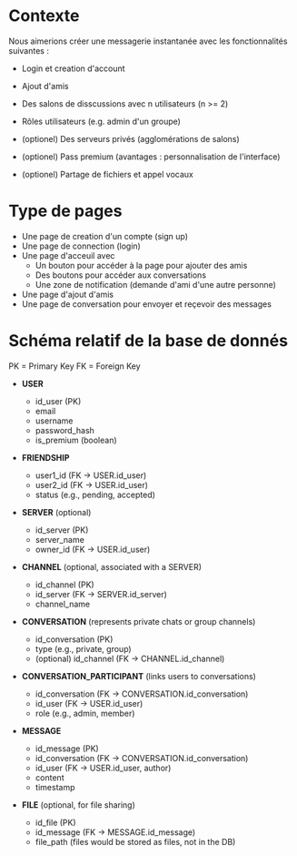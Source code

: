 # Contexte

Nous aimerions créer une messagerie instantanée avec les fonctionnalités suivantes :


- Login et creation d'account

- Ajout d'amis

- Des salons de disscussions avec n utilisateurs (n >= 2)

- Rôles utilisateurs (e.g. admin d'un groupe)


- (optionel) Des serveurs privés (agglomérations de salons)

- (optionel) Pass premium (avantages : personnalisation de l'interface)

- (optionel) Partage de fichiers et appel vocaux

# Type de pages

- Une page de creation d'un compte (sign up)
- Une page de connection (login)
- Une page d'acceuil avec 
   - Un bouton pour accéder à la page pour ajouter des amis
   - Des boutons pour accéder aux conversations
   - Une zone de notification (demande d'ami d'une autre personne)
- Une page d'ajout d'amis
- Une page de conversation pour envoyer et reçevoir des messages

# Schéma relatif de la base de donnés

PK = Primary Key
FK = Foreign Key

- **USER**  
  - id_user (PK)  
  - email  
  - username  
  - password_hash  
  - is_premium (boolean)

- **FRIENDSHIP**  
  - user1_id (FK → USER.id_user)  
  - user2_id (FK → USER.id_user)  
  - status (e.g., pending, accepted)

- **SERVER** (optional)  
  - id_server (PK)  
  - server_name  
  - owner_id (FK → USER.id_user)

- **CHANNEL** (optional, associated with a SERVER)  
  - id_channel (PK)  
  - id_server (FK → SERVER.id_server)  
  - channel_name

- **CONVERSATION** (represents private chats or group channels)  
  - id_conversation (PK)  
  - type (e.g., private, group)  
  - (optional) id_channel (FK → CHANNEL.id_channel)

- **CONVERSATION_PARTICIPANT** (links users to conversations)  
  - id_conversation (FK → CONVERSATION.id_conversation)  
  - id_user (FK → USER.id_user)  
  - role (e.g., admin, member)

- **MESSAGE**  
  - id_message (PK)  
  - id_conversation (FK → CONVERSATION.id_conversation)  
  - id_user (FK → USER.id_user, author)  
  - content  
  - timestamp

- **FILE** (optional, for file sharing)  
  - id_file (PK)  
  - id_message (FK → MESSAGE.id_message)  
  - file_path (files would be stored as files, not in the DB)

